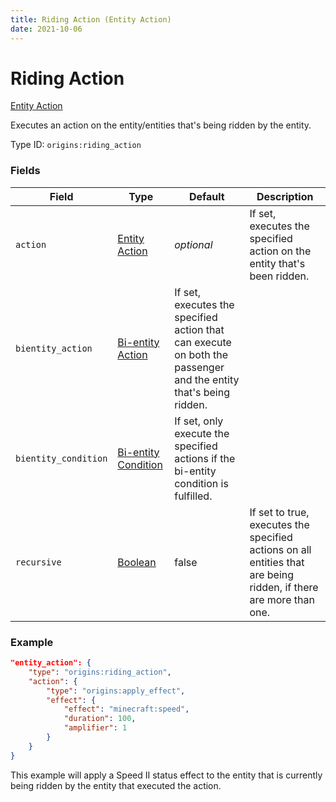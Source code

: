 ```yaml
---
title: Riding Action (Entity Action)
date: 2021-10-06
---
```

# Riding Action

[Entity Action](../entity_actions.md)

Executes an action on the entity/entities that's being ridden by the entity.

Type ID: `origins:riding_action`

### Fields

Field | Type | Default | Description
------|------|---------|-------------
`action` | [Entity Action](../entity_actions.md) | _optional_ | If set, executes the specified action on the entity that's been ridden.
`bientity_action` | [Bi-entity Action](../bientity_actions.md) | If set, executes the specified action that can execute on both the passenger and the entity that's being ridden.
`bientity_condition` | [Bi-entity Condition](../bientity_conditions.md) | If set, only execute the specified actions if the bi-entity condition is fulfilled.
`recursive` | [Boolean](../data_types/boolean.md) | false | If set to true, executes the specified actions on all entities that are being ridden, if there are more than one.

### Example
```json
"entity_action": {
    "type": "origins:riding_action",
    "action": {
        "type": "origins:apply_effect",
        "effect": {
            "effect": "minecraft:speed",
            "duration": 100,
            "amplifier": 1
        }
    }
}
```
This example will apply a Speed II status effect to the entity that is currently being ridden by the entity that executed the action.